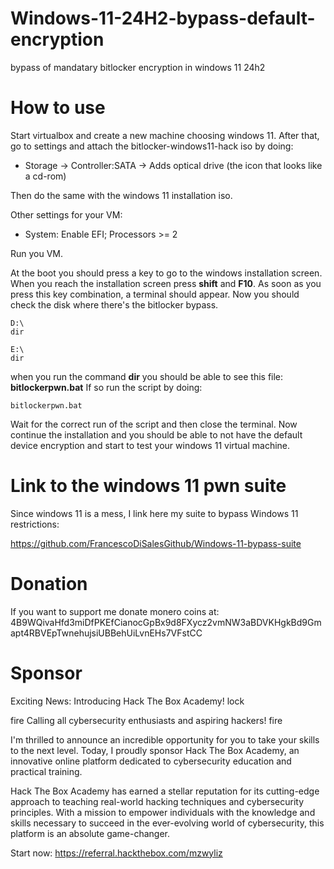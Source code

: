 # Windows-11-24H2-bypass-default-encryption
bypass of mandatary bitlocker encryption in windows 11 24h2

# How to use


Start virtualbox and create a new machine choosing windows 11. After that, go to settings and attach the bitlocker-windows11-hack iso  by doing:

* Storage -> Controller:SATA -> Adds optical drive (the icon that looks like a cd-rom)

Then do the same with the windows 11 installation iso.

Other settings for your VM:

 * System: Enable EFI; Processors >= 2

Run you VM.

At the boot you should press a key to go to the windows installation screen. When you reach the installation screen press **shift** and **F10**. As soon as you press this key combination, a terminal should appear. Now you should check the disk where there's the bitlocker bypass. 

```
D:\
dir 

E:\
dir 

```

when you run the command **dir** you should be able to see this file: **bitlockerpwn.bat**
If so run the script by doing:

`bitlockerpwn.bat`

Wait for the correct run of the script and then close the terminal. Now continue the installation and you should be able to not have the default device encryption and start to test your windows 11 virtual machine.


# Link to the windows 11 pwn suite

Since windows 11 is a mess, I link here my suite to bypass Windows 11 restrictions:

https://github.com/FrancescoDiSalesGithub/Windows-11-bypass-suite


# Donation

If you want to support me donate monero coins at: 4B9WQivaHfd3miDfPKEfCianocGpBx9d8FXycz2vmNW3aBDVKHgkBd9Gmapt4RBVEpTwnehujsiUBBehUiLvnEHs7VFstCC

# Sponsor

Exciting News: Introducing Hack The Box Academy! lock

fire Calling all cybersecurity enthusiasts and aspiring hackers! fire

I'm thrilled to announce an incredible opportunity for you to take your skills to the next level. Today, I proudly sponsor Hack The Box Academy, an innovative online platform dedicated to cybersecurity education and practical training.

Hack The Box Academy has earned a stellar reputation for its cutting-edge approach to teaching real-world hacking techniques and cybersecurity principles. With a mission to empower individuals with the knowledge and skills necessary to succeed in the ever-evolving world of cybersecurity, this platform is an absolute game-changer.

Start now: https://referral.hackthebox.com/mzwyliz
